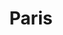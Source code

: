 ---
weight: 9
images:
- https://cdn.myportfolio.com/bc033a10-b5ec-4733-9dd3-33de859b88a8/9699e50c-4e48-43bc-9d6e-5d9829b5ae11_rw_600.jpg?h=38c24412845d8eb53e1a0f0fbafe43bb
title: Paris
tags:
- paris
- archive
---